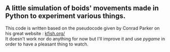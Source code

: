 A little simulation of boids' movements made in Python to experiment various things.  
---
This code is written based on the pseudocode given by Conrad Parker on his great website : [kfish.org/](http://www.kfish.org/)  
It doesn't work nor do anything for now but I'll improve it and use *pygame* in order to have a pleasant thing to watch.
